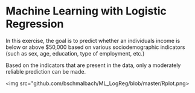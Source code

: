 # Machine Learning with Logistic Regression

In this exercise, the goal is to predict whether an individuals income is below or above $50,000 based on various sociodemographic indicators (such as sex, age, education, type of employment, etc.)

Based on the indicators that are present in the data, only a moderately reliable prediction can be made.

<img src="github.com/bschmalbach/ML_LogReg/blob/master/Rplot.png>
